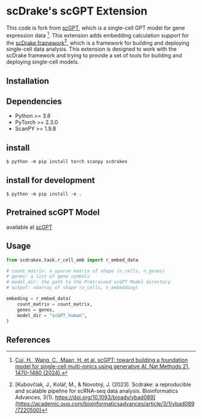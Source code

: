 # scDrake's scGPT Extension

This code is fork from [scGPT](https://github.com/bowang-lab/scGPT), which is a single-cell GPT model for gene expression data [^1]. This extension adds embedding calculation support for the [scDrake framework](https://github.com/bioinfocz/scdrake)[^2], which is a framework for building and deploying single-cell data analysis.
This extension is designed to work with the scDrake framework and trying to provide a set of tools for building and deploying single-cell models.

## Installation

## Dependencies

- Python >= 3.8
- PyTorch >= 2.3.0
- ScanPY >= 1.9.8

## install

```{bash}
$ python -m pip install torch scanpy scdrakex
```

## install for development

```{bash}
$ python -m pip install -e .
```

## Pretrained scGPT Model

available at [scGPT](https://github.com/bowang-lab/scGPT?tab=readme-ov-file#pretrained-scgpt-model-zoo)

## Usage

```python
from scdrakex.task.r_cell_emb import r_embed_data

# count_matrix: a sparse matrix of shape (n_cells, n_genes)
# genes: a list of gene symbols
# model_dir: the path to the Pretrained scGPT Model directory
# output: ndarray of shape (n_cells, n_embedding)

embeding = r_embed_data(
    count_matrix = count_matrix,
    genes = genes,
    model_dir = "scGPT_human",
)
```

## References

[^1]: [Cui, H., Wang, C., Maan, H. et al. scGPT: toward building a foundation model for single-cell multi-omics using generative AI. Nat Methods 21, 1470–1480 (2024).](https://www.nature.com/articles/s41592-024-02201-0)

[^2]: [Kubovčiak, J., Kolář, M., & Novotný, J. (2023). Scdrake: a reproducible and scalable pipeline for scRNA-seq data analysis. Bioinformatics Advances, 3(1). https://doi.org/10.1093/bioadv/vbad089](https://academic.oup.com/bioinformaticsadvances/article/3/1/vbad089/7220500)